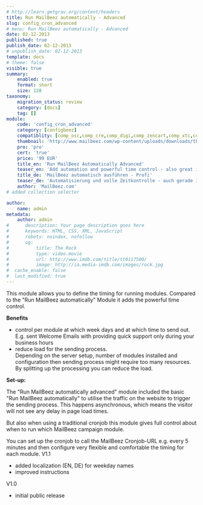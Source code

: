 ```yaml
---
# http://learn.getgrav.org/content/headers
title: Run MailBeez automatically - Advanced
slug: config_cron_advanced
# menu: Run MailBeez automatically - Advanced
date: 02-12-2013
published: true
publish_date: 02-12-2013
# unpublish_date: 02-12-2013
template: docs
# theme: false
visible: true
summary:
    enabled: true
    format: short
    size: 128
taxonomy:
    migration_status: review
    category: [docs]
    tag: []
module:
    code: 'config_cron_advanced'
    category: [configbeez]
    compatiblity: [comp_osc,comp_cre,comp_digi,comp_zencart,comp_xtc,comp_gambio]
    thumbnail: 'http://www.mailbeez.com/wp-content/uploads/downloads/thumbnails/2013/12/icon_cron_64.png'
    pro: 'pro'
    cert: 'true'
    price: '99 EUR'
    title_en: 'Run MailBeez Automatically Advanced'
    teaser_en: 'Add automation and powerful time control - also great in combination with traditional cronjobs'
    title_de: 'MailBeez automatisch ausführen - Profi'
    teaser_de: 'Automatisierung und volle Zeitkontrolle - auch gerade in Kombination mit traditionellen Cronjobs'
    author: 'MailBeez.com'
# added collection selector

author:
    name: admin
metadata:
    author: admin
#      description: Your page description goes here
#      keywords: HTML, CSS, XML, JavaScript
#      robots: noindex, nofollow
#      og:
#          title: The Rock
#          type: video.movie
#          url: http://www.imdb.com/title/tt0117500/
#          image: http://ia.media-imdb.com/images/rock.jpg
#  cache_enable: false
#  last_modified: true
---
```


This module allows you to define the timing for running modules. Compared to the "Run MailBeez automatically" Module it adds the powerful time control.

**Benefits**

- control per module at which week days and at which time to send out.   
E.g. sent Welcome Emails with providing quick support only during your business hours
- reduce load for the sending process.  
Depending on the server setup, number of modules installed and configuration then sending process might require too many resources. By splitting up the processing you can reduce the load.



**Set-up:**

The "Run MailBeez automatically advanced" module included the basic "Run MailBeez automatically" to utilise the traffic on the website to trigger the sending process. This happens asynchronous, which means the visitor will not see any delay in page load times.

But also when using a traditional cronjob this module gives full control about when to run which MailBeez campaign module.

You can set up the cronjob to call the MailBeez Cronjob-URL e.g. every 5 minutes and then configure very flexible and comfortable the timing for each module.
V1.1
- added localization (EN, DE) for weekday names
- improved instructions

V1.0
- initial public release